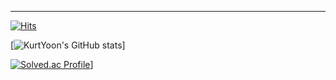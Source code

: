 

---

[![Hits](https://hits.seeyoufarm.com/api/count/incr/badge.svg?url=https%3A%2F%2Fgithub.com%2FKurtYoon&count_bg=%23BEBBBB&title_bg=%23555555&icon=&icon_color=%23E7E7E7&title=hits&edge_flat=false)](https://hits.seeyoufarm.com)

[![KurtYoon's GitHub stats](https://github-readme-stats.vercel.app/api?username=KurtYoon&show_icons=true&theme=dark)]

[![Solved.ac Profile](http://mazassumnida.wtf/api/v2/generate_badge?boj=kurtyoon)](https://solved.ac/kurtyoon/)]
